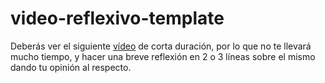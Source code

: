 # video-reflexivo-template

Deberás ver el siguiente [vídeo](https://www.youtube.com/watch?v=YeTy3xyQVa0) de corta duración, por lo que no te llevará mucho tiempo, y hacer una breve reflexión en 2 o 3 líneas sobre el mismo dando tu opinión al respecto. 
